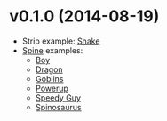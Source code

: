 # v0.1.0 (2014-08-19)

- Strip example: [Snake](http://fedeomoto.github.io/pixi/20_strip/)
- [Spine](https://github.com/FedeOmoto/spine/) examples:
  - [Boy](http://fedeomoto.github.io/pixi/12_spine/)
  - [Dragon](http://fedeomoto.github.io/pixi/12_spine/index_dragon.html)
  - [Goblins](http://fedeomoto.github.io/pixi/12_spine/index_goblins.html)
  - [Powerup](http://fedeomoto.github.io/pixi/12_spine/index_powerup.html)
  - [Speedy Guy](http://fedeomoto.github.io/pixi/12_spine/index_speedy.html)
  - [Spinosaurus](http://fedeomoto.github.io/pixi/12_spine/index_spinosaurus.html)

